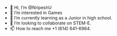 - 👋 Hi, I’m @NripeshU
- 👀 I’m interested in Games
- 🌱 I’m currently learning as a Junior in high school.
- 💞️ I’m looking to collaborate on STEM-E.
- 📫 How to reach me +1 (614) 641-6964.

<!---
NripeshU/NripeshU is a ✨ special ✨ repository because its `README.md` (this file) appears on your GitHub profile.
You can click the Preview link to take a look at your changes.
--->
